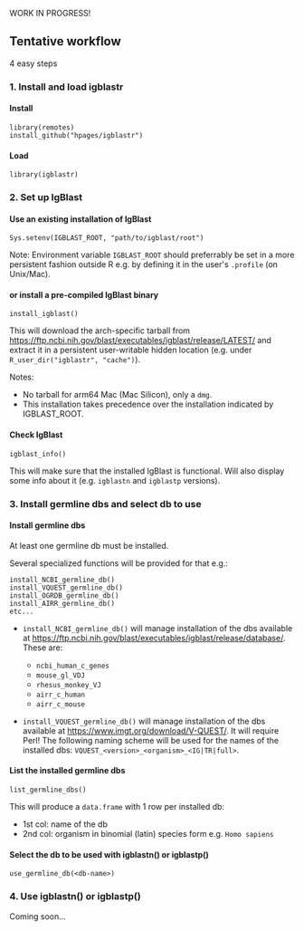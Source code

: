 WORK IN PROGRESS!


## Tentative workflow


4 easy steps



### 1. Install and load igblastr


#### Install

    library(remotes)
    install_github("hpages/igblastr")


#### Load

    library(igblastr)



### 2. Set up IgBlast


#### Use an existing installation of IgBlast

    Sys.setenv(IGBLAST_ROOT, "path/to/igblast/root")

Note: Environment variable `IGBLAST_ROOT` should preferrably be set
in a more persistent fashion outside R e.g. by defining it in the
user's `.profile` (on Unix/Mac).


#### or install a pre-compiled IgBlast binary

    install_igblast()

This will download the arch-specific tarball from
https://ftp.ncbi.nih.gov/blast/executables/igblast/release/LATEST/
and extract it in a persistent user-writable hidden location (e.g.
under `R_user_dir("igblastr", "cache")`).

Notes:
- No tarball for arm64 Mac (Mac Silicon), only a `dmg`.
- This installation takes precedence over the installation indicated
  by IGBLAST\_ROOT.


#### Check IgBlast

    igblast_info()

This will make sure that the installed IgBlast is functional. Will also
display some info about it (e.g. `igblastn` and `igblastp` versions).



### 3. Install germline dbs and select db to use


#### Install germline dbs

At least one germline db must be installed.

Several specialized functions will be provided for that e.g.:

    install_NCBI_germline_db()
    install_VQUEST_germline_db()
    install_OGRDB_germline_db()
    install_AIRR_germline_db()
    etc...

- `install_NCBI_germline_db()` will manage installation of the dbs available
  at https://ftp.ncbi.nih.gov/blast/executables/igblast/release/database/.
  These are:
  - `ncbi_human_c_genes`
  - `mouse_gl_VDJ`
  - `rhesus_monkey_VJ`
  - `airr_c_human`
  - `airr_c_mouse`

- `install_VQUEST_germline_db()` will manage installation of the dbs available
  at https://www.imgt.org/download/V-QUEST/. It will require Perl!
  The following naming scheme will be used for the names of the installed dbs:
  `VQUEST_<version>_<organism>_<IG|TR|full>`.


#### List the installed germline dbs

    list_germline_dbs()

This will produce a `data.frame` with 1 row per installed db:
- 1st col: name of the db
- 2nd col: organism in binomial (latin) species form e.g. `Homo sapiens`


#### Select the db to be used with igblastn() or igblastp()

    use_germline_db(<db-name>)



### 4. Use igblastn() or igblastp()


Coming soon...

